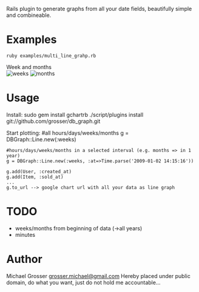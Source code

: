 Rails plugin to generate graphs from all your date fields, beautifully simple and combineable.

Examples
========
    ruby examples/multi_line_grahp.rb
Week and months  
![weeks](http://chart.apis.google.com/chart?chxl=0:|0||||||||||10||||||||||20||||||||||30||||||||||40||||||||||50|||1:|3|13|23|33|43|53|63|73|83|93&cht=lc&chs=299x300&chdl=Product+created_at|Product+updated_at&chd=s:EUJKPJLQPKRQPGJLJLRQJOJMSLKPPPOHMQRLNKRhwvv9vwypLKJOB,IPPPNGLJVPPGNKLIQJNOONQQNOLNJJPHLJRLKKLcvzxv3tx3MQLRF&chco=553377,dd5566&chxt=x,y)
![months](http://chart.apis.google.com/chart?chxl=0:|1|2|3|4|5|6|7|8|9|10|11|12|1:|64|95|126|157|188|218|249|280|311|342&cht=lc&chs=299x300&chdl=Product+created_at|Product+updated_at&chd=s:PORLRPQQO92M,RMPNQRONN56R&chco=44ffaa,77cc88&chxt=x,y)

Usage
=====
Install:
    sudo gem install gchartrb
    ./script/plugins install git://github.com/grosser/db_graph.git

Start plotting:
    #all hours/days/weeks/months
    g = DBGraph::Line.new(:weeks)

    #hours/days/weeks/months in a selected interval (e.g. months => in 1 year)
    g = DBGraph::Line.new(:weeks, :at=>Time.parse('2009-01-02 14:15:16'))
    
    g.add(User, :created_at)
    g.add(Item, :sold_at)
    ...
    g.to_url --> google chart url with all your data as line graph


TODO
====
 - weeks/months from beginning of data (->all years)
 - minutes


Author
======
Michael Grosser
grosser.michael@gmail.com
Hereby placed under public domain, do what you want, just do not hold me accountable...